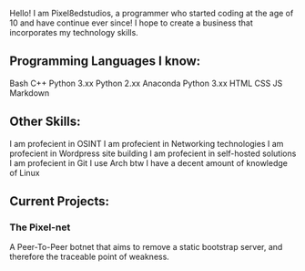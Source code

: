 Hello! I am Pixel8edstudios, a programmer who started coding at the age of 10 and have continue ever since! I hope to create a business that incorporates my technology skills.


## Programming Languages I know:

Bash
C++
Python 3.xx
Python 2.xx
Anaconda Python 3.xx
HTML
CSS
JS
Markdown

## Other Skills:

I am profecient in OSINT
I am profecient in Networking technologies
I am profecient in Wordpress site building
I am profecient in self-hosted solutions
I am profecient in Git
I use Arch btw
I have a decent amount of knowledge of Linux


## Current Projects:

### The Pixel-net

A Peer-To-Peer botnet that aims to remove a static bootstrap server, and therefore the traceable point of weakness.
